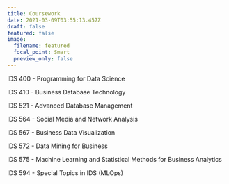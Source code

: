 ```yaml
---
title: Coursework
date: 2021-03-09T03:55:13.457Z
draft: false
featured: false
image:
  filename: featured
  focal_point: Smart
  preview_only: false
---
```

IDS 400 - Programming for Data Science

IDS 410 - Business Database Technology

IDS 521 - Advanced Database Management

IDS 564 - Social Media and Network Analysis

IDS 567 - Business Data Visualization

IDS 572 - Data Mining for Business

IDS 575 - Machine Learning and Statistical Methods for Business Analytics

IDS 594 - Special Topics in IDS (MLOps)